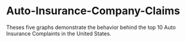# Auto-Insurance-Company-Claims
Theses five graphs demonstrate the behavior behind the top 10 Auto Insurance Complaints in the United States. 
